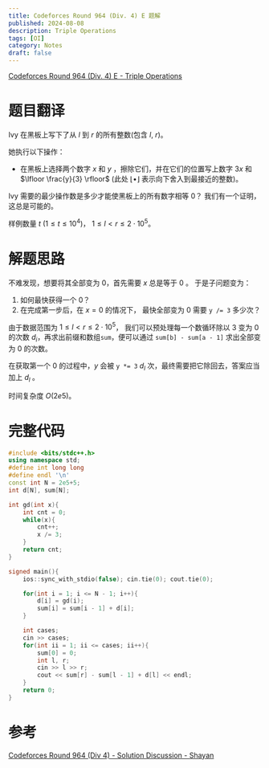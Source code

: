 ```yaml
---
title: Codeforces Round 964 (Div. 4) E 题解
published: 2024-08-08
description: Triple Operations
tags: [OI]
category: Notes
draft: false
---
```


[Codeforces Round 964 (Div. 4) E - Triple Operations](https://codeforces.com/contest/1999/problem/E)

# 题目翻译

Ivy 在黑板上写下了从 $l$ 到 $r$ 的所有整数(包含 $l$, $r$)。

她执行以下操作：

- 在黑板上选择两个数字 $x$ 和 $y$ ，擦除它们，并在它们的位置写上数字 $3x$ 和 $\lfloor \frac{y}{3} \rfloor$ (此处 $\lfloor \bullet \rfloor$ 表示向下舍入到最接近的整数)。

Ivy 需要的最少操作数是多少才能使黑板上的所有数字相等 $0$？ 我们有一个证明，这总是可能的。

样例数量 $t$ ($1 \leq t \leq 10^4$)， $1 \leq l < r \leq 2 \cdot 10^5$。

# 解题思路

不难发现，想要将其全部变为 0，首先需要 $x$ 总是等于 $0$ 。 于是子问题变为：

1. 如何最快获得一个 $0$？
2. 在完成第一步后，在 $x = 0$ 的情况下， 最快全部变为 0 需要 `y /= 3` 多少次？

由于数据范围为 $1 \leq l < r \leq 2 \cdot 10^5$， 我们可以预处理每一个数循环除以 $3$ 变为 $0$ 的次数 $d_i$，再求出前缀和数组`sum`，便可以通过 `sum[b] - sum[a - 1]` 求出全部变为 0 的次数。

在获取第一个 $0$ 的过程中，$y$ 会被 `y *= 3` $d_l$ 次，最终需要把它除回去，答案应当加上 $d_l$ 。

时间复杂度 $O(2e5)$。

# 完整代码
```cpp
#include <bits/stdc++.h>
using namespace std;
#define int long long
#define endl '\n'
const int N = 2e5+5;
int d[N], sum[N];

int gd(int x){
    int cnt = 0;
    while(x){
        cnt++;
        x /= 3;
    }
    return cnt;
}

signed main(){
    ios::sync_with_stdio(false); cin.tie(0); cout.tie(0);

    for(int i = 1; i <= N - 1; i++){
        d[i] = gd(i);
        sum[i] = sum[i - 1] + d[i];
    }

    int cases;
    cin >> cases;
    for(int ii = 1; ii <= cases; ii++){
        sum[0] = 0;
        int l, r;
        cin >> l >> r;
        cout << sum[r] - sum[l - 1] + d[l] << endl;
    }
    return 0;
}
```
# 参考
[Codeforces Round 964 (Div 4) - Solution Discussion - Shayan](https://www.youtube.com/watch?v=51N63T9j7-Y&t=3125s)